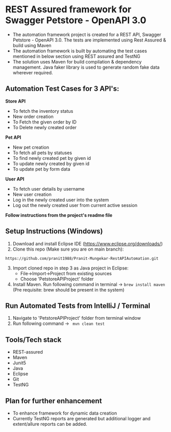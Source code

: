 # REST Assured framework for Swagger Petstore - OpenAPI 3.0

- The automation framework project is created for a REST API, Swagger Petstore - OpenAPI 3.0. The tests are implemented using Rest Assured & build using Maven
- The automation framework is built by automating the test cases mentioned in below section using REST assured and TestNG
- The solution uses Maven for build compilation & dependency management. Java faker library is used to generate random fake data wherever required.
	
Automation Test Cases for 3 API's:
---------------------------------

**Store API**
- To fetch the inventory status
- New order creation
- To Fetch the given order by ID
- To Delete newly created order

**Pet API**
- New pet creation
- To fetch all pets by statuses
- To find newly created pet by given id
- To update newly created by given id
- To update pet by form data

**User API**
- To fetch user details by username
- New user creation
- Log in the newly created user into the system
- Log out the newly created user from current active session	
	

**Follow instructions from the project's readme file**

Setup Instructions (Windows)
----------------------

1. Download and install Eclipse IDE (https://www.eclipse.org/downloads/)
2. Clone this repo (Make sure you are on main branch):
```
https://github.com/pranit1988/Pranit-Mungekar-RestAPIAutomation.git
```
3. Import cloned repo in step 3 as Java project in Eclipse:
	- File->Import->Project from existing sources 
	- Choose 'PetstoreAPIProject' folder
4. Install Maven. Run following command in terminal -> ```brew install maven``` (Pre requisite: brew should be present in the system)
	
Run Automated Tests from IntelliJ / Terminal
----------------------
1. Navigate to 'PetstoreAPIProject' folder from terminal window
2. Run following command -> ``` mvn clean test```


Tools/Tech stack
----------------------
- REST-assured
- Maven
- Junit5
- Java
- Eclipse
- Git
- TestNG

Plan for further enhancement
----------------------
- To enhance framework for dynamic data creation
- Currently TestNG reports are generated but additional logger and extent/allure reports can be added.
